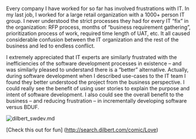 Every company I have worked for so far has involved frustrations with IT. 
In my last job, I worked for a large retail organization with a 1000+ person IT group. 
I never understood the strict processes they had for every IT “fix” in the organization: RFP process, 
months of “business requirement gathering”, prioritization process of work, required time length of UAT, etc. 
It all caused considerable confusion between the IT organization and the rest of the business and led to endless conflict. 

I extremely appreciated that IT experts are similarly frustrated with the inefficiencies of the software development 
processes in existence – and was similarly pleased to understand there is a “better” alternative. 
Actually, during software development when I described use-cases to the IT team I found they better 
understood the project from the business perspective. 
I could really see the benefit of using user stories to explain the purpose and intent of software development. 
I also could see the overall benefit to the business – and reducing frustration – in incrementally developing 
software versus BDUF. 

![dilbert_swdev.md](https://runningagile.files.wordpress.com/2008/05/dilbert_need_more_programers.gif)

[Check this out for fun] (http://search.dilbert.com/comic/Love)
